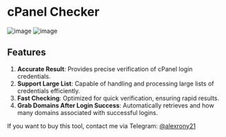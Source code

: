 # cPanel Checker

![image](https://raw.githubusercontent.com/alexrony21/cpanle-checker/refs/heads/main/cPanle_Checker.png)
![image](https://raw.githubusercontent.com/alexrony21/cpanle-checker/refs/heads/main/cPanel_Checker1.png)

## Features

1. **Accurate Result**: Provides precise verification of cPanel login credentials.
2. **Support Large List**: Capable of handling and processing large lists of credentials efficiently.
3. **Fast Checking**: Optimized for quick verification, ensuring rapid results.
4. **Grab Domains After Login Success**: Automatically retrieves and how many domains associated with successful logins.

If you want to buy this tool, contact me via Telegram: [@alexrony21](https://t.me/alexrony21)
